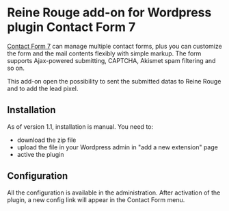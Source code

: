 # Reine Rouge add-on for Wordpress plugin Contact Form 7

[Contact Form 7](https://wordpress.org/plugins/contact-form-7/) can manage multiple contact forms, plus you can customize the form and the mail contents flexibly with simple markup. The form supports Ajax-powered submitting, CAPTCHA, Akismet spam filtering and so on.

This add-on open the possibility to sent the submitted datas to Reine Rouge and to add the lead pixel.

## Installation

As of version 1.1, installation is manual. You need to:

* download the zip file
* upload the file in your Wordpress admin in "add a new extension" page
* active the plugin

## Configuration

All the configuration is available in the administration. After activation of the plugin, a new config link will appear in the Contact Form menu.
